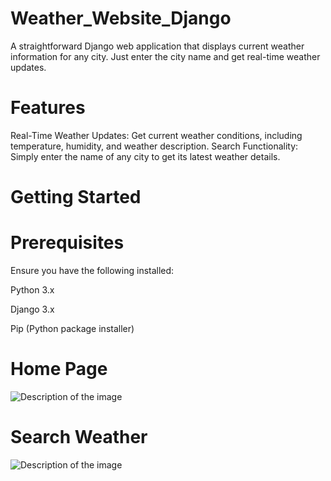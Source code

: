 # Weather_Website_Django
A straightforward Django web application that displays current weather information for any city. Just enter the city name and get real-time weather updates.
#  Features

Real-Time Weather Updates: Get current weather conditions, including temperature, humidity, and weather description.
Search Functionality: Simply enter the name of any city to get its latest weather details.

# Getting Started

# Prerequisites
Ensure you have the following installed:

Python 3.x

Django 3.x

Pip (Python package installer)

# Home Page

![Description of the image](https://drive.google.com/uc?export=view&id=1NldfXJY2Lpjb2uOR4N7rZkzrdAIcRIFW)


# Search Weather

![Description of the image](https://drive.google.com/uc?export=view&id=1nV-8w5_0qM6ObBgAhLYW7XBJ8oIpxMP_)



